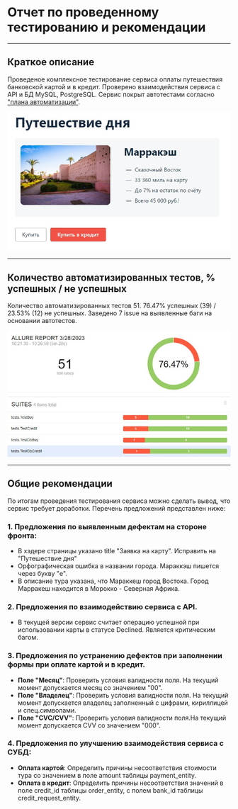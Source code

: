 # Отчет по проведенному тестированию и рекомендации
***        
## **Краткое описание**
Проведеное комплексное тестирование сервиса оплаты путешествия банковской картой и в кредит. 
Проверено взаимодействия сервиса с API и БД MySQL, PostgreSQL. Сервис покрыт автотестами согласно ["плана автоматизации"](../document/Plan.md).

![](../document/pictures/dailyTravel.jpg)
***         
## **Количество автоматизированных тестов, % успешных / не успешных**
Количество автоматизированных тестов 51.
76.47% успешных (39) / 23.53% (12) не успешных.
Заведено 7 issue на выявленные баги на основании автотестов.

![](../document/pictures/allureReport.jpg)
***            
## **Общие рекомендации**
По итогам проведения тестирования сервиса можно сделать вывод, что сервис требует доработки. Перечень предложений представлен ниже:
### 1. Предложения по выявленным дефектам на стороне фронта:
* В хэдере страницы указано title "Заявка на карту". Исправить на "Путешествие дня"
* Орфографическая ошибка в названии города. Мараккэш пишется через букву "е".
* В описание тура указана, что Мараккеш город Востока. Город Марракеш находится в Морокко - Северная Африка.
### 2. Предложения по взаимодействию сервиса с API.
* В текущей версии сервис считает операцию успешной при использовании карты в статусе Declined. Является критическим багом.
### 3. Предложения по устранению дефектов при заполнении формы при оплате картой и в кредит.
* **Поле "Месяц"**: Проверить условия валидности поля. На текущий момент допускается месяц со значением "00".
* **Поле "Владелец"**: Проверить условия валидности поля. На текущий момент допускается владелец заполненный с  цифрами, кириллицей и спец.символами.
* **Поле "CVC/CVV"**: Проверить условия валидности поля.На текущий момент допускается CVV со значением "000".
### 4. Предложения по улучшению взаимодействия сервиса с СУБД:
* **Оплата картой**: Определить причины несоответствия стоимости тура со значением в поле amount таблицы payment_entity.
* **Оплата в кредит**: Определить причины несоответствия значений в поле credit_id таблицы order_entity, с полем bank_id 
таблицы credit_request_entity.   
